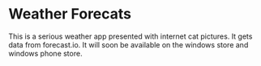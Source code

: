 Weather Forecats
==========

This is a serious weather app presented with internet cat pictures. It gets data from forecast.io. It will soon be available on the windows store and windows phone store. 
